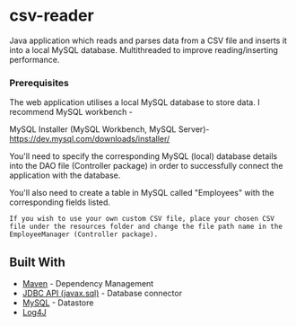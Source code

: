 # csv-reader
Java application which reads and parses data from a CSV file and inserts it into a local MySQL database. Multithreaded to improve reading/inserting performance.

### Prerequisites
The web application utilises a local MySQL database to store data. I recommend MySQL workbench -

MySQL Installer (MySQL Workbench, MySQL Server)- https://dev.mysql.com/downloads/installer/

You'll need to specify the corresponding MySQL (local) database details into the DAO file (Controller package) in order to successfully connect the application with the database.

You'll also need to create a table in MySQL called "Employees" with the corresponding fields listed.

``
If you wish to use your own custom CSV file, place your chosen CSV file under the resources folder and change the file path name in the EmployeeManager (Controller package).
``

## Built With
* [Maven](https://maven.apache.org/) - Dependency Management
* [JDBC API (javax.sql)](https://docs.oracle.com/javase/8/docs/technotes/guides/jdbc/) - Database connector
* [MySQL](https://dev.mysql.com/downloads/installer/) - Datastore
* [Log4J](https://mvnrepository.com/artifact/log4j/log4j) 
